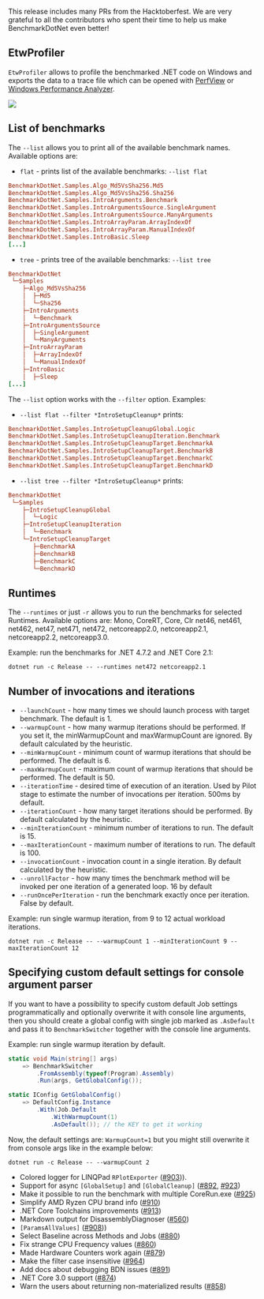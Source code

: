 ﻿This release includes many PRs from the Hacktoberfest. We are very grateful to all the contributors who spent their time to help us make BenchmarkDotNet even better!

## EtwProfiler

`EtwProfiler` allows to profile the benchmarked .NET code on Windows and exports the data to a trace file which can be opened with [PerfView](https://github.com/Microsoft/perfview) or [Windows Performance Analyzer](https://docs.microsoft.com/en-us/windows-hardware/test/wpt/windows-performance-analyzer).

![](https://adamsitnik.com/images/etwprofiler/flamegraph.png)

## List of benchmarks

The `--list` allows you to print all of the available benchmark names. Available options are: 

* `flat` - prints list of the available benchmarks: `--list flat`
```ini
BenchmarkDotNet.Samples.Algo_Md5VsSha256.Md5
BenchmarkDotNet.Samples.Algo_Md5VsSha256.Sha256
BenchmarkDotNet.Samples.IntroArguments.Benchmark
BenchmarkDotNet.Samples.IntroArgumentsSource.SingleArgument
BenchmarkDotNet.Samples.IntroArgumentsSource.ManyArguments
BenchmarkDotNet.Samples.IntroArrayParam.ArrayIndexOf
BenchmarkDotNet.Samples.IntroArrayParam.ManualIndexOf
BenchmarkDotNet.Samples.IntroBasic.Sleep
[...]
```
* `tree` - prints tree of the available benchmarks: `--list tree`
```ini
BenchmarkDotNet
 └─Samples
    ├─Algo_Md5VsSha256
    │  ├─Md5
    │  └─Sha256
    ├─IntroArguments
    │  └─Benchmark
    ├─IntroArgumentsSource
    │  ├─SingleArgument
    │  └─ManyArguments
    ├─IntroArrayParam
    │  ├─ArrayIndexOf
    │  └─ManualIndexOf
    ├─IntroBasic
    │  ├─Sleep
[...]
```

The `--list` option works with the `--filter` option. Examples:

* `--list flat --filter *IntroSetupCleanup*` prints:
```ini
BenchmarkDotNet.Samples.IntroSetupCleanupGlobal.Logic
BenchmarkDotNet.Samples.IntroSetupCleanupIteration.Benchmark
BenchmarkDotNet.Samples.IntroSetupCleanupTarget.BenchmarkA
BenchmarkDotNet.Samples.IntroSetupCleanupTarget.BenchmarkB
BenchmarkDotNet.Samples.IntroSetupCleanupTarget.BenchmarkC
BenchmarkDotNet.Samples.IntroSetupCleanupTarget.BenchmarkD
```
* `--list tree --filter *IntroSetupCleanup*` prints:
```ini
BenchmarkDotNet
 └─Samples
    ├─IntroSetupCleanupGlobal
    │  └─Logic
    ├─IntroSetupCleanupIteration
    │  └─Benchmark
    └─IntroSetupCleanupTarget
       ├─BenchmarkA
       ├─BenchmarkB
       ├─BenchmarkC
       └─BenchmarkD
```

## Runtimes

The `--runtimes` or just `-r` allows you to run the benchmarks for selected Runtimes. Available options are: Mono, CoreRT, Core, Clr net46, net461, net462, net47, net471, net472, netcoreapp2.0, netcoreapp2.1, netcoreapp2.2, netcoreapp3.0.

Example: run the benchmarks for .NET 4.7.2 and .NET Core 2.1:

```log
dotnet run -c Release -- --runtimes net472 netcoreapp2.1
```

## Number of invocations and iterations

* `--launchCount` - how many times we should launch process with target benchmark. The default is 1.
* `--warmupCount` - how many warmup iterations should be performed. If you set it, the minWarmupCount and maxWarmupCount are ignored. By default calculated by the heuristic.
* `--minWarmupCount` - minimum count of warmup iterations that should be performed. The default is 6.
* `--maxWarmupCount` - maximum count of warmup iterations that should be performed. The default is 50.
* `--iterationTime` - desired time of execution of an iteration. Used by Pilot stage to estimate the number of invocations per iteration. 500ms by default.
* `--iterationCount` - how many target iterations should be performed. By default calculated by the heuristic.
* `--minIterationCount` - minimum number of iterations to run. The default is 15.
* `--maxIterationCount` - maximum number of iterations to run. The default is 100.
* `--invocationCount` - invocation count in a single iteration. By default calculated by the heuristic.
* `--unrollFactor` - how many times the benchmark method will be invoked per one iteration of a generated loop. 16 by default
* `--runOncePerIteration` - run the benchmark exactly once per iteration. False by default.

Example: run single warmup iteration, from 9 to 12 actual workload iterations.

```log
dotnet run -c Release -- --warmupCount 1 --minIterationCount 9 --maxIterationCount 12
```

## Specifying custom default settings for console argument parser

If you want to have a possibility to specify custom default Job settings programmatically and optionally overwrite it with console line arguments, then you should create a global config with single job marked as `.AsDefault` and pass it to `BenchmarkSwitcher` together with the console line arguments.

Example: run single warmup iteration by default.

```cs
static void Main(string[] args)
    => BenchmarkSwitcher
        .FromAssembly(typeof(Program).Assembly)
        .Run(args, GetGlobalConfig());

static IConfig GetGlobalConfig()
    => DefaultConfig.Instance
        .With(Job.Default
            .WithWarmupCount(1)
            .AsDefault()); // the KEY to get it working
```

Now, the default settings are: `WarmupCount=1` but you might still overwrite it from console args like in the example below: 

```log
dotnet run -c Release -- --warmupCount 2
```

* Colored logger for LINQPad `RPlotExporter` ([#903](https://github.com/dotnet/BenchmarkDotNet/pull/903))).
* Support for async `[GlobalSetup]` and `[GlobalCleanup]` ([#892](https://github.com/dotnet/BenchmarkDotNet/pull/892), [#923](https://github.com/dotnet/BenchmarkDotNet/pull/923))
* Make it possible to run the benchmark with multiple CoreRun.exe ([#925](https://github.com/dotnet/BenchmarkDotNet/issues/925))
* Simplify AMD Ryzen CPU brand info ([#910](https://github.com/dotnet/BenchmarkDotNet/pull/910))
* .NET Core Toolchains improvements ([#913](https://github.com/dotnet/BenchmarkDotNet/pull/913))
* Markdown output for DisassemblyDiagnoser ([#560](https://github.com/dotnet/BenchmarkDotNet/issues/560))
* `[ParamsAllValues]` ([#908](https://github.com/dotnet/BenchmarkDotNet/pull/908)))
* Select Baseline across Methods and Jobs ([#880](https://github.com/dotnet/BenchmarkDotNet/issues/880))
* Fix strange CPU Frequency values  ([#860](https://github.com/dotnet/BenchmarkDotNet/pull/860))
* Made Hardware Counters work again ([#879](https://github.com/dotnet/BenchmarkDotNet/issues/879))
* Make the filter case insensitive ([#964](https://github.com/dotnet/BenchmarkDotNet/issues/864))
* Add docs about debugging BDN issues ([#891](https://github.com/dotnet/BenchmarkDotNet/issues/891))
* .NET Core 3.0 support ([#874](https://github.com/dotnet/BenchmarkDotNet/issues/874))
* Warn the users about returning non-materialized results ([#858](https://github.com/dotnet/BenchmarkDotNet/issues/858))